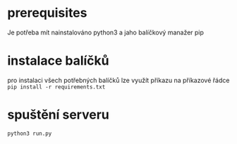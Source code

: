 # prerequisites
Je potřeba mít nainstalováno python3 a jaho balíčkový manažer pip

# instalace balíčků
pro instalaci všech potřebných balíčků lze využít příkazu na příkazové řádce `pip install -r requirements.txt`

# spuštění serveru
`python3 run.py`
